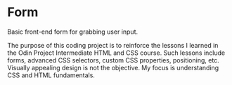 # Form

Basic front-end form for grabbing user input.

The purpose of this coding project is to reinforce the lessons I learned in the Odin Project Intermediate HTML and CSS course. Such lessons include forms, advanced CSS selectors, custom CSS properties, positioning, etc. Visually appealing design is not the objective. My focus is understanding CSS and HTML fundamentals.
